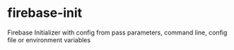 # firebase-init
Firebase Initializer with config from pass parameters, command line, config file or environment variables

